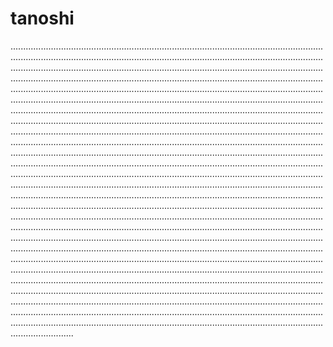 # tanoshi

.............................................................................................................................................................................................................................................................................................................................................................................................................................................................................................................................................................................................................................................................................................................................................................................................................................................................................................................................................................................................................................................................................................................................................................................................................................................................................................................................................................................................................................................................................................................................................................................................................................................................................................................................................................................................................................................................................................................................................................................................................................................................................................................................................................................................................................................................................................................................................................................................................................................................................................................................................................................................................................................................................................................................................................................................................................................................................................................................................................................................................................................................................................................................................................................................................................................................................................................................................................................................................................................................................................................